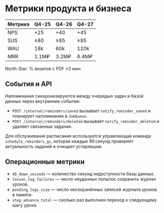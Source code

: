 # Метрики продукта и бизнеса

| Метрика | Q4-25 | Q4-26 | Q4-27 |
|--------|-------|-------|-------|
| NPS    | +25   | +40   | +45   |
| SUS    | ≥80   | ≥85   | ≥85   |
| WAU    | 18k   | 60k   | 120k  |
| MRR    | 1.1M₽ | 3.2M₽ | 6.4M₽ |

North-Star: % визитов с PDF ≤3 мин

## События и API

Напоминания синхронизируются между очередью задач и базой данных через
внутренние события:

- `POST /internal/reminders/saved` вызывает `notify_reminder_saved` и
  планирует напоминание в `JobQueue`.
- `POST /internal/reminders/deleted` вызывает `notify_reminder_deleted` и
  удаляет связанные задания.

Для обслуживания расписания используется управляющая команда
`schedule_reminders_gc`, которая каждые 90 секунд проверяет актуальность
заданий и очищает устаревшие.

## Операционные метрики

- `db_down_seconds` — количество секунд недоступности базы данных.
- `lesson_log_failures` — число неудачных попыток сохранить журнал уроков.
- `pending_logs_size` — число несохранённых записей журнала уроков в памяти.
- `step_advance_total` — сколько раз выполнен переход к следующему шагу урока.
